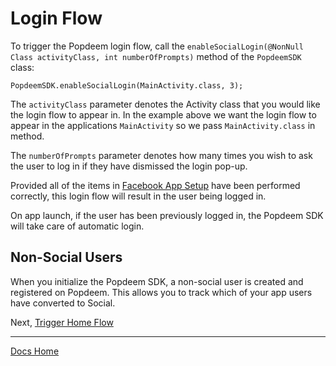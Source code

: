 # Login Flow

To trigger the Popdeem login flow, call the `enableSocialLogin(@NonNull Class activityClass, int numberOfPrompts)` method of the `PopdeemSDK` class:

```
PopdeemSDK.enableSocialLogin(MainActivity.class, 3);
```

The `activityClass` parameter denotes the Activity class that you would like the login flow to appear in. In the example above we want the login flow to appear in the applications `MainActivity` so we pass `MainActivity.class` in method.

The `numberOfPrompts` parameter denotes how many times you wish to ask the user to log in if they have dismissed the login pop-up.

Provided all of the items in [Facebook App Setup](facebook_app_setup.md "Facebook Setup") have been performed correctly, this login flow will result in the user being logged in.

On app launch, if the user has been previously logged in, the Popdeem SDK will take care of automatic login.

## Non-Social Users

When you initialize the Popdeem SDK, a non-social user is created and registered on Popdeem. This allows you to track which of your app users have converted to Social.  

Next, [Trigger Home Flow](https://github.com/Popdeem/Popdeem-SDK-Android/tree/master/docs/home_flow.md "Home Flow")  

---
[Docs Home](https://github.com/Popdeem/Popdeem-SDK-Android/tree/master/docs/README.md "Docs Home")
